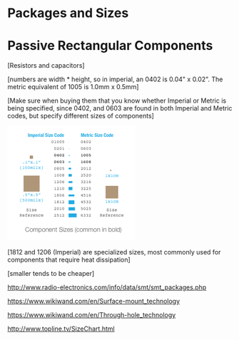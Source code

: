 # Packages and Sizes

# Passive Rectangular Components

[Resistors and capacitors]

[numbers are width * height, so in imperial, an 0402 is 0.04" x 0.02". The metric equivalent of 1005 is 1.0mm x 0.5mm]

[Make sure when buying them that you know whether Imperial or Metric is being specified, since 0402, and 0603 are found in both Imperial and Metric codes, but specify different sizes of components]

![sizes](Component_Sizes.png)

[1812 and 1206 (Imperial) are specialized sizes, most commonly used for components that require heat dissipation]

[smaller tends to be cheaper]

http://www.radio-electronics.com/info/data/smt/smt_packages.php


https://www.wikiwand.com/en/Surface-mount_technology

https://www.wikiwand.com/en/Through-hole_technology

http://www.topline.tv/SizeChart.html